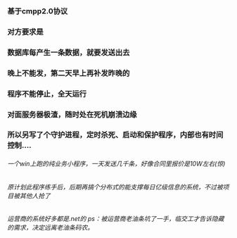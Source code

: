 ### 基于cmpp2.0协议<br>
### 对方要求是<br>
### 数据库每产生一条数据，就要发送出去<br>
### 晚上不能发，第二天早上再补发昨晚的<br>
### 程序不能停止，全天运行<br>
### 对面服务器极渣，随时处在死机崩溃边缘<br>
### 所以另写了个守护进程，定时杀死、启动和保护程序，内部也有时间控制....<br>






###### 一个win上跑的纯业务小程序，一天发送几千条，好像合同里报价是10W左右(惊)<br>
###### 原计划此程序练手后，后期再搞个分布式的能支撑每日亿级信息的系统，不过被项目被其他人抢了<br>
###### 运营商的系统好多都是.net的 ps：被运营商老油条坑了一手，临交工才告诉隐藏的需求，决定远离老油条码农。
